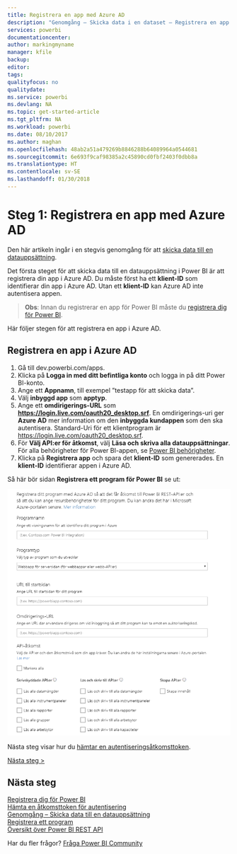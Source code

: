 ```yaml
---
title: Registrera en app med Azure AD
description: "Genomgång – Skicka data i en dataset – Registrera en app med Azure AD"
services: powerbi
documentationcenter: 
author: markingmyname
manager: kfile
backup: 
editor: 
tags: 
qualityfocus: no
qualitydate: 
ms.service: powerbi
ms.devlang: NA
ms.topic: get-started-article
ms.tgt_pltfrm: NA
ms.workload: powerbi
ms.date: 08/10/2017
ms.author: maghan
ms.openlocfilehash: 48ab2a51a479269b8846288b64089964a0544681
ms.sourcegitcommit: 6e693f9caf98385a2c45890cd0fbf2403f0dbb8a
ms.translationtype: HT
ms.contentlocale: sv-SE
ms.lasthandoff: 01/30/2018
---
```

# <a name="step-1-register-an-app-with-azure-ad"></a>Steg 1: Registrera en app med Azure AD
Den här artikeln ingår i en stegvis genomgång för att [skicka data till en datauppsättning](walkthrough-push-data.md).

Det första steget för att skicka data till en datauppsättning i Power BI är att registrera din app i Azure AD. Du måste först ha ett **klient-ID** som identifierar din app i Azure AD. Utan ett **klient-ID** kan Azure AD inte autentisera appen.

> **Obs**: Innan du registrerar en app för Power BI måste du [registrera dig för Power BI](create-an-azure-active-directory-tenant.md).
> 
> 

Här följer stegen för att registrera en app i Azure AD.

## <a name="register-an-app-in-azure-ad"></a>Registrera en app i Azure AD
1. Gå till dev.powerbi.com/apps.
2. Klicka på **Logga in med ditt befintliga konto** och logga in på ditt Power BI-konto.
3. Ange ett **Appnamn**, till exempel ”testapp för att skicka data”.
4. Välj **inbyggd app** som **apptyp**.
5. Ange ett **omdirigerings-URL** som **https://login.live.com/oauth20_desktop.srf**. En omdirigerings-uri ger **Azure AD** mer information om den **inbyggda kundappen** som den ska autentisera. Standard-Uri för ett klientprogram är https://login.live.com/oauth20_desktop.srf.
6. För **Välj API:er för åtkomst**, välj **Läsa och skriva alla datauppsättningar**. För alla behörigheter för Power BI-appen, se [Power BI behörigheter](power-bi-permissions.md).
7. Klicka på **Registrera app** och spara det **klient-ID** som genererades. En **klient-ID** identifierar appen i Azure AD.

Så här bör sidan **Registrera ett program för Power BI** se ut:

![](media/walkthrough-push-data-register-app-with-azure-ad/powerbi-developer-sample-register-app.png)

Nästa steg visar hur du [hämtar en autentiseringsåtkomsttoken](walkthrough-push-data-get-token.md).

[Nästa steg >](walkthrough-push-data-get-token.md)

## <a name="next-steps"></a>Nästa steg
[Registrera dig för Power BI](create-an-azure-active-directory-tenant.md)  
[Hämta en åtkomsttoken för autentisering](walkthrough-push-data-get-token.md)  
[Genomgång – Skicka data till en datauppsättning](walkthrough-push-data.md)  
[Registrera ett program](register-app.md)  
[Översikt över Power BI REST API](overview-of-power-bi-rest-api.md)  

Har du fler frågor? [Fråga Power BI Community](http://community.powerbi.com/)

